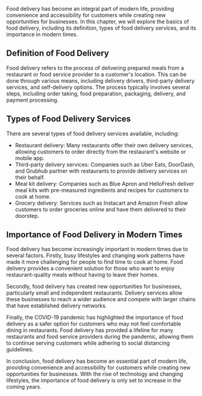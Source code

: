 
Food delivery has become an integral part of modern life, providing convenience and accessibility for customers while creating new opportunities for businesses. In this chapter, we will explore the basics of food delivery, including its definition, types of food delivery services, and its importance in modern times.

Definition of Food Delivery
---------------------------

Food delivery refers to the process of delivering prepared meals from a restaurant or food service provider to a customer's location. This can be done through various means, including delivery drivers, third-party delivery services, and self-delivery options. The process typically involves several steps, including order taking, food preparation, packaging, delivery, and payment processing.

Types of Food Delivery Services
-------------------------------

There are several types of food delivery services available, including:

* Restaurant delivery: Many restaurants offer their own delivery services, allowing customers to order directly from the restaurant's website or mobile app.
* Third-party delivery services: Companies such as Uber Eats, DoorDash, and Grubhub partner with restaurants to provide delivery services on their behalf.
* Meal kit delivery: Companies such as Blue Apron and HelloFresh deliver meal kits with pre-measured ingredients and recipes for customers to cook at home.
* Grocery delivery: Services such as Instacart and Amazon Fresh allow customers to order groceries online and have them delivered to their doorstep.

Importance of Food Delivery in Modern Times
-------------------------------------------

Food delivery has become increasingly important in modern times due to several factors. Firstly, busy lifestyles and changing work patterns have made it more challenging for people to find time to cook at home. Food delivery provides a convenient solution for those who want to enjoy restaurant-quality meals without having to leave their homes.

Secondly, food delivery has created new opportunities for businesses, particularly small and independent restaurants. Delivery services allow these businesses to reach a wider audience and compete with larger chains that have established delivery networks.

Finally, the COVID-19 pandemic has highlighted the importance of food delivery as a safer option for customers who may not feel comfortable dining in restaurants. Food delivery has provided a lifeline for many restaurants and food service providers during the pandemic, allowing them to continue serving customers while adhering to social distancing guidelines.

In conclusion, food delivery has become an essential part of modern life, providing convenience and accessibility for customers while creating new opportunities for businesses. With the rise of technology and changing lifestyles, the importance of food delivery is only set to increase in the coming years.
